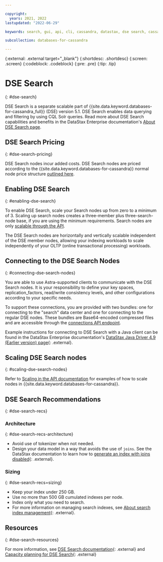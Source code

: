 ```yaml
---

copyright:
  years: 2021, 2022
lastupdated: "2022-06-29"

keywords: search, gui, api, cli, cassandra, datastax, dse search, cassandra search

subcollection: databases-for-cassandra

---
```


{:external: .external target="_blank"}
{:shortdesc: .shortdesc}
{:screen: .screen}
{:codeblock: .codeblock}
{:pre: .pre}
{:tip: .tip}

# DSE Search 
{: #dse-search}

DSE Search is a separate scalable part of {{site.data.keyword.databases-for-cassandra_full}} (DSE) version 5.1. DSE Search enables data querying and filtering by using CQL Solr queries. Read more about DSE Search capabilities and benefits in the DataStax Enterprise documentation's [About DSE Search page](https://docs.datastax.com/en/dse/5.1/dse-dev/datastax_enterprise/search/searchAbout.html). 

## DSE Search Pricing
{: #dse-search-pricing}

DSE Search nodes incur added costs. DSE Search nodes are priced according to the {{site.data.keyword.databases-for-cassandra}} normal node price structure [outlined here](/docs/databases-for-cassandra?topic=databases-for-cassandra-pricing). 

## Enabling DSE Search
{: #enabling-dse-search}

To enable DSE Search, scale your Search nodes up from zero to a minimum of 3. Scaling up search nodes creates a three-member plus three-search-node base, if you are using the minimum requirements. Search nodes are only [scalable through the API](/docs/databases-for-cassandra?topic=databases-for-cassandra-horizontal-scaling#adding-nodes-through-the-api).

The DSE Search nodes are horizontally and vertically scalable independent of the DSE member nodes, allowing your indexing workloads to scale independently of your OLTP (online transactional processing) workloads.

## Connecting to the DSE Search Nodes
{: #connecting-dse-search-nodes}

You are able to use Astra-supported clients to communicate with the DSE Search nodes. It is your responsibility to define your key spaces, replication_factors, read/write consistency levels, and other configurations according to your specific needs. 

To support these connections, you are provided with two bundles: one for connecting to the "search" data center and one for connecting to the regular DSE nodes. These bundles are Base64-encoded compressed files and are accessible through the [connections API endpoint](https://pages.github.ibm.com/compose/apidocs/cloud-databases-api-static.html#tag/Connections).

Example instructions for connecting to DSE Search with a Java client can be found in the DataStax Enterprise documentation's [DataStax Java Driver 4.9 (Earlier version) page](https://docs.datastax.com/en/developer/java-driver/4.9/manual/core/statements/){: .external}.


## Scaling DSE Search nodes
{: #scaling-dse-search-nodes}

Refer to [Scaling in the API documentation](/docs/databases-for-cassandra?topic=databases-for-cassandra-resources-scaling#scaling-in-the-api) for examples of how to scale nodes in {{site.data.keyword.databases-for-cassandra}}. 

## DSE Search Recommendations
{: #dse-search-recs}

### Architecture
{: #dse-search-recs-architecture}

- Avoid use of tokenizer when not needed.
- Design your data model in a way that avoids the use of `joins`. See the DataStax documentation to learn how to [generate an index with joins disabled](https://docs.datastax.com/en/dse/5.1/dse-dev/datastax_enterprise/search/createSiDisableJoins.html){: .external}. 

### Sizing
{: #dse-search-recs=sizing}

- Keep your index under 250 GB.
- Use no more than 500 GB cumulated indexes per node.
- Index only what you need to search.
- For more information on managing search indexes, see [About search index management](https://docs.datastax.com/en/dse/5.1/dse-dev/datastax_enterprise/search/indexMgmt.html){: .external}.

## Resources
{: #dse-search-resources}

For more information, see [DSE Search documentation](https://docs.datastax.com/en/dse/5.1/dse-dev/datastax_enterprise/search/searchTOC.html){: .external} and [Capacity planning for DSE Search](https://docs.datastax.com/en/dse-planning/doc/planning/capacityPlanningSearch.html){: .external}
